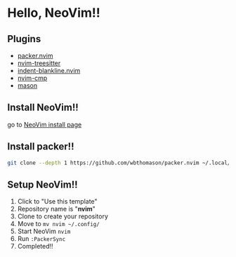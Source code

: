 # Hello, NeoVim!!

## Plugins

- [packer.nvim](https://github.com/wbthomason/packer.nvim)
- [nvim-treesitter](https://github.com/nvim-treesitter/nvim-treesitter)
- [indent-blankline.nvim](https://github.com/lukas-reineke/indent-blankline.nvim)
- [nvim-cmp](https://github.com/hrsh7th/nvim-cmp)
- [mason](https://github.com/williamboman/mason.nvim)

## Install NeoVim!!

go to [NeoVim install page](https://github.com/neovim/neovim/wiki/Installing-Neovim)

## Install packer!!

```sh
git clone --depth 1 https://github.com/wbthomason/packer.nvim ~/.local/share/nvim/site/pack/packer/start/packer.nvim
```

## Setup NeoVim!!

1. Click to "Use this template"
2. Repository name is "**nvim**"
3. Clone to create your repository
4. Move to `mv nvim ~/.config/`
5. Start NeoVim `nvim`
6. Run `:PackerSync`
7. Completed!!





